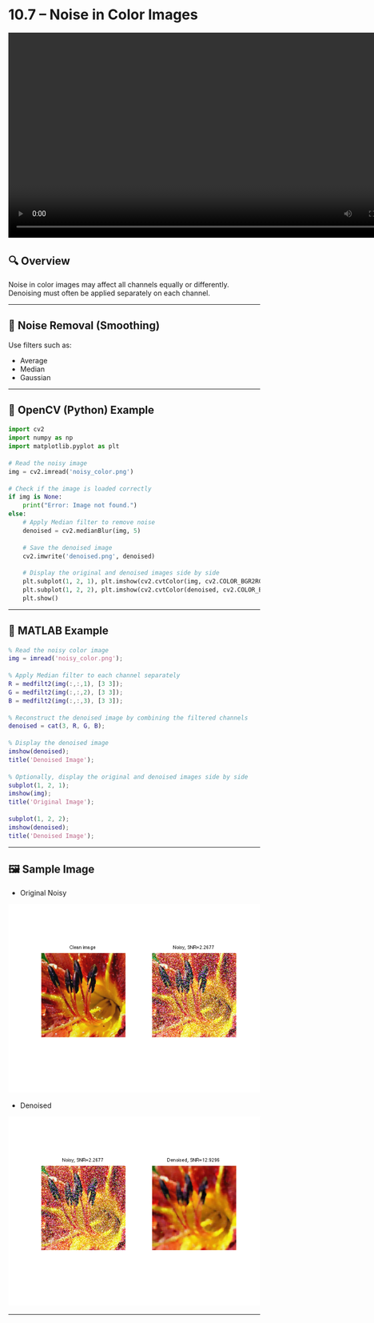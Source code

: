 
# 10.7 – Noise in Color Images

<video src="photo/Noisyimage.mp4" width="800" height="410" controls>
  </video>


## 🔍 Overview
Noise in color images may affect all channels equally or differently. Denoising must often be applied separately on each channel.

---

## 📐 Noise Removal (Smoothing)

Use filters such as:
- Average
- Median
- Gaussian

---

## 🧪 OpenCV (Python) Example

```python
import cv2
import numpy as np
import matplotlib.pyplot as plt

# Read the noisy image
img = cv2.imread('noisy_color.png')

# Check if the image is loaded correctly
if img is None:
    print("Error: Image not found.")
else:
    # Apply Median filter to remove noise
    denoised = cv2.medianBlur(img, 5)

    # Save the denoised image
    cv2.imwrite('denoised.png', denoised)

    # Display the original and denoised images side by side
    plt.subplot(1, 2, 1), plt.imshow(cv2.cvtColor(img, cv2.COLOR_BGR2RGB)), plt.title('Original Image')
    plt.subplot(1, 2, 2), plt.imshow(cv2.cvtColor(denoised, cv2.COLOR_BGR2RGB)), plt.title('Denoised Image')
    plt.show()

```

---

## 🧪 MATLAB Example

```matlab
% Read the noisy color image
img = imread('noisy_color.png');

% Apply Median filter to each channel separately
R = medfilt2(img(:,:,1), [3 3]);
G = medfilt2(img(:,:,2), [3 3]);
B = medfilt2(img(:,:,3), [3 3]);

% Reconstruct the denoised image by combining the filtered channels
denoised = cat(3, R, G, B);

% Display the denoised image
imshow(denoised);
title('Denoised Image');

% Optionally, display the original and denoised images side by side
subplot(1, 2, 1);
imshow(img);
title('Original Image');

subplot(1, 2, 2);
imshow(denoised);
title('Denoised Image');

```

---

## 🖼️ Sample Image

  - Original Noisy  

![Noisy](photo/Noisy.png)

- Denoised 
 
![Denoised](photo/Denoised.png)

---

